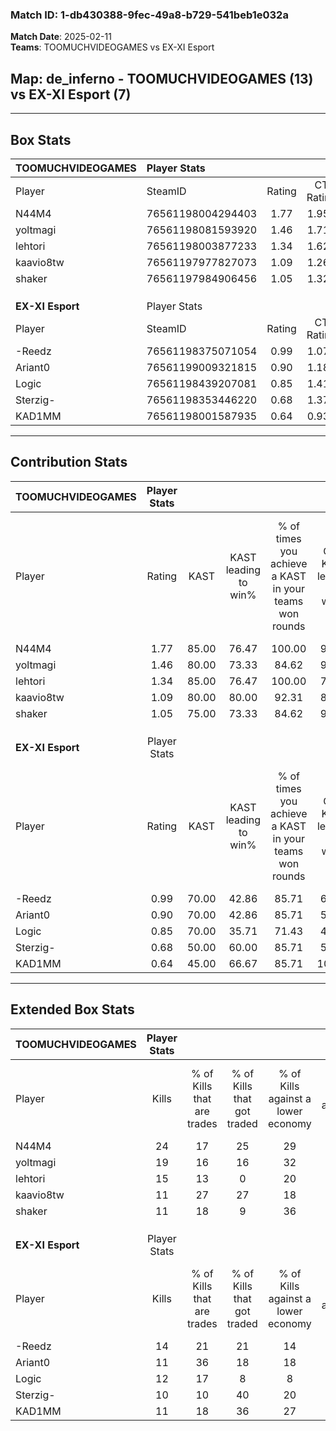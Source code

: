 ### Match ID: 1-db430388-9fec-49a8-b729-541beb1e032a  
**Match Date**: 2025-02-11  
**Teams**: TOOMUCHVIDEOGAMES vs EX-XI Esport  

## **Map**: de_inferno - TOOMUCHVIDEOGAMES (13) vs EX-XI Esport (7)  
---  

## Box Stats  

| **TOOMUCHVIDEOGAMES** | Player Stats      |        |           |          |       |       |       |         |        |      |     |
| :- | :- | :-: | :-: | :-: | :-: | :-: | :-: | :-: | :-: | :-: | :-: |
| Player                | SteamID           | Rating | CT Rating | T Rating | KAST  |  ADR  | Kills | Assists | Deaths | K/D  | HS% |
| N44M4                 | 76561198004294403 |  1.77  |   1.959   |  2.055   | 85.00 | 124.8 |  24   |    5    |   14   | 1.71 | 58  |
| yoltmagi              | 76561198081593920 |  1.46  |   1.713   |  1.148   | 80.00 | 91.8  |  19   |    4    |   12   | 1.58 | 36  |
| lehtori               | 76561198003877233 |  1.34  |   1.626   |  1.190   | 85.00 | 79.0  |  15   |    5    |   10   | 1.50 | 60  |
| kaavio8tw             | 76561197977827073 |  1.09  |   1.261   |  1.123   | 80.00 | 77.7  |  11   |    9    |   12   | 0.92 | 63  |
| shaker                | 76561197984906456 |  1.05  |   1.328   |  0.699   | 75.00 | 73.5  |  11   |   10    |   12   | 0.92 | 63  |
|                       |                   |        |           |          |       |       |       |         |        |      |     |
|                       |                   |        |           |          |       |       |       |         |        |      |     |
|                       |                   |        |           |          |       |       |       |         |        |      |     |
| **EX-XI Esport**      | Player Stats      |        |           |          |       |       |       |         |        |      |     |
| Player                | SteamID           | Rating | CT Rating | T Rating | KAST  |  ADR  | Kills | Assists | Deaths | K/D  | HS% |
| -Reedz                | 76561198375071054 |  0.99  |   1.075   |  1.063   | 70.00 | 69.3  |  14   |    3    |   16   | 0.88 | 78  |
| Ariant0               | 76561199009321815 |  0.90  |   1.183   |  0.957   | 70.00 | 78.2  |  11   |    6    |   16   | 0.69 | 63  |
| Logic                 | 76561198439207081 |  0.85  |   1.414   |  0.556   | 70.00 | 60.3  |  12   |    3    |   17   | 0.71 | 58  |
| Sterzig-              | 76561198353446220 |  0.68  |   1.379   |  0.257   | 50.00 | 62.0  |  10   |    4    |   15   | 0.67 | 10  |
| KAD1MM                | 76561198001587935 |  0.64  |   0.939   |  0.522   | 45.00 | 70.4  |  11   |    5    |   18   | 0.61 | 45  |
---  

## Contribution Stats  

| **TOOMUCHVIDEOGAMES** | Player Stats |       |                      |                                                        |                           |                                                             |                          |                                                            |
| :- | :-: | :-: | :-: | :-: | :-: | :-: | :-: | :-: |
| Player                |    Rating    | KAST  | KAST leading to win% | % of times you achieve a KAST in your teams won rounds | CT - KAST leading to win% | CT - % of times you achieve a KAST in your teams won rounds | T - KAST leading to win% | T - % of times you achieve a KAST in your teams won rounds |
| N44M4                 |     1.77     | 85.00 |        76.47         |                         100.00                         |           90.00           |                           100.00                            |          57.14           |                           100.00                           |
| yoltmagi              |     1.46     | 80.00 |        73.33         |                         84.62                          |           90.00           |                           100.00                            |          40.00           |                           50.00                            |
| lehtori               |     1.34     | 85.00 |        76.47         |                         100.00                         |           75.00           |                           100.00                            |          80.00           |                           100.00                           |
| kaavio8tw             |     1.09     | 80.00 |        80.00         |                         92.31                          |           80.00           |                            88.89                            |          80.00           |                           100.00                           |
| shaker                |     1.05     | 75.00 |        73.33         |                         84.62                          |           90.00           |                           100.00                            |          40.00           |                           50.00                            |
|                       |              |       |                      |                                                        |                           |                                                             |                          |                                                            |
|                       |              |       |                      |                                                        |                           |                                                             |                          |                                                            |
|                       |              |       |                      |                                                        |                           |                                                             |                          |                                                            |
| **EX-XI Esport**      | Player Stats |       |                      |                                                        |                           |                                                             |                          |                                                            |
| Player                |    Rating    | KAST  | KAST leading to win% | % of times you achieve a KAST in your teams won rounds | CT - KAST leading to win% | CT - % of times you achieve a KAST in your teams won rounds | T - KAST leading to win% | T - % of times you achieve a KAST in your teams won rounds |
| -Reedz                |     0.99     | 70.00 |        42.86         |                         85.71                          |           60.00           |                            75.00                            |          33.33           |                           100.00                           |
| Ariant0               |     0.90     | 70.00 |        42.86         |                         85.71                          |           57.14           |                           100.00                            |          28.57           |                           66.67                            |
| Logic                 |     0.85     | 70.00 |        35.71         |                         71.43                          |           42.86           |                            75.00                            |          28.57           |                           66.67                            |
| Sterzig-              |     0.68     | 50.00 |        60.00         |                         85.71                          |           57.14           |                           100.00                            |          66.67           |                           66.67                            |
| KAD1MM                |     0.64     | 45.00 |        66.67         |                         85.71                          |          100.00           |                           100.00                            |          40.00           |                           66.67                            |
---  

## Extended Box Stats  

| **TOOMUCHVIDEOGAMES** | Player Stats |                            |                            |                                    |                         |                              |                                 |        |                             |                                     |                          |                               |                            |
| :- | :-: | :-: | :-: | :-: | :-: | :-: | :-: | :-: | :-: | :-: | :-: | :-: | :-: |
| Player                |    Kills     | % of Kills that are trades | % of Kills that got traded | % of Kills against a lower economy | % of Kills against ecos | % of Kills that are flawless | % of Kills that are close duels | Deaths | % of Deaths that get traded | % of Deaths against a lower economy | % of Deaths against ecos | % of Deaths that are flawless | % of Deaths that are close |
| N44M4                 |      24      |             17             |             25             |                 29                 |            0            |              71              |                0                |   14   |             36              |                 36                  |            7             |              64               |             7              |
| yoltmagi              |      19      |             16             |             16             |                 32                 |           11            |              68              |                0                |   12   |             17              |                 33                  |            8             |              83               |             8              |
| lehtori               |      15      |             13             |             0              |                 20                 |            0            |              67              |                0                |   10   |             40              |                 30                  |            0             |              60               |             0              |
| kaavio8tw             |      11      |             27             |             27             |                 18                 |           18            |              73              |                0                |   12   |             17              |                 33                  |            8             |              75               |             8              |
| shaker                |      11      |             18             |             9              |                 36                 |            9            |              82              |                9                |   12   |              8              |                 33                  |            0             |              25               |             17             |
|                       |              |                            |                            |                                    |                         |                              |                                 |        |                             |                                     |                          |                               |                            |
|                       |              |                            |                            |                                    |                         |                              |                                 |        |                             |                                     |                          |                               |                            |
|                       |              |                            |                            |                                    |                         |                              |                                 |        |                             |                                     |                          |                               |                            |
| **EX-XI Esport**      | Player Stats |                            |                            |                                    |                         |                              |                                 |        |                             |                                     |                          |                               |                            |
| Player                |    Kills     | % of Kills that are trades | % of Kills that got traded | % of Kills against a lower economy | % of Kills against ecos | % of Kills that are flawless | % of Kills that are close duels | Deaths | % of Deaths that get traded | % of Deaths against a lower economy | % of Deaths against ecos | % of Deaths that are flawless | % of Deaths that are close |
| -Reedz                |      14      |             21             |             21             |                 14                 |           14            |              43              |                0                |   16   |             19              |                  6                  |            6             |              81               |             0              |
| Ariant0               |      11      |             36             |             18             |                 18                 |           18            |              73              |                9                |   16   |             31              |                  6                  |            6             |              56               |             0              |
| Logic                 |      12      |             17             |             8              |                 8                  |            8            |              42              |               25                |   17   |             12              |                  6                  |            6             |              76               |             6              |
| Sterzig-              |      10      |             10             |             40             |                 20                 |           20            |              90              |                0                |   15   |              7              |                  7                  |            7             |              53               |             0              |
| KAD1MM                |      11      |             18             |             36             |                 27                 |           27            |              64              |                9                |   18   |             11              |                 11                  |            11            |              67               |             0              |
